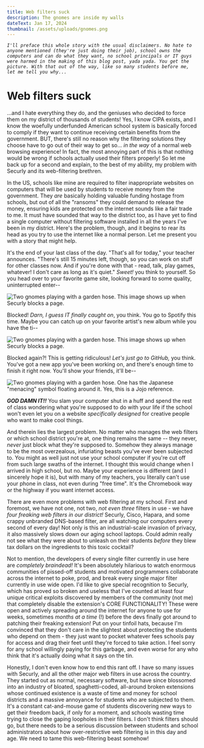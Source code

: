 ```yaml
---
title: Web filters suck
description: The gnomes are inside my walls
dateText: Jan 17, 2024
thumbnail: /assets/uploads/gnomes.png
---
```

*`I'll preface this whole story with the usual disclaimers. No hate to anyone mentioned (they're just doing their job), school owns the computers and can do what they want, no school principals or IT guys were harmed in the making of this blog post, yada yada. You get the picture. With that out of the way, like so many students before me, let me tell you why...`*

# Web filters suck

...and I hate everything they do, and the geniuses who decided to force them on my district of thousands of students! Yes, I know CIPA exists, and I know the woefully underfunded American school system is basically forced to comply if they want to continue receiving certain benefits from the government. BUT, there's still no reason why the filtering solutions they choose have to go out of their way to get so... *in the way* of a normal web browsing experience! In fact, the most annoying part of this is that nothing would be wrong if schools actually used their filters properly! So let me back up for a second and explain, to the best of my ability, my problem with Securly and its web-filtering brethren.

In the US, schools like mine are required to filter inappropriate websites on computers that will be used by students to receive money from the government. They *are* basically holding valuable funding hostage from schools, but out of all the "ransoms" they could demand to release the money, ensuring kids are protected on the internet sounds like a fair trade to me. It must have sounded that way to the district too, as I have yet to find a single computer without filtering software installed in all the years I've been in my district. Here's the problem, though, and it begins to rear its head as you try to use the internet like a normal person. Let me present you with a story that might help.

It's the end of your last class of the day. "That's all for today," your teacher announces. "There's still 15 minutes left, though, so you can work on stuff for other classes now. And if you're done with that - read, talk, play games, whatever! I don't care as long as it's quiet." *Sweet!* you think to yourself. So you head over to your favorite game site, looking forward to some quality, uninterrupted enter--

![Two gnomes playing with a garden hose. This image shows up when Securly blocks a page.](/assets/uploads/gnomes.png)

Blocked! *Darn, I guess IT finally caught on*, you think. You go to Spotify this time. Maybe you can catch up on your favorite artist's new album while you have the ti--

![Two gnomes playing with a garden hose. This image shows up when Securly blocks a page.](/assets/uploads/gnomes.png)

Blocked again?! This is getting ridiculous! *Let's just go to GitHub,* you think. You've got a new app you've been working on, and there's enough time to finish it right now. You'll show your friends, it'll be--

![Two gnomes playing with a garden hose. One has the Japanese "menacing" symbol floating around it. Yes, this is a Jojo reference.](/assets/uploads/gnomes_menacing.png)

***GOD DAMN IT!!*** You slam your computer shut in a huff and spend the rest of class wondering what you're supposed to do with your life if the school won't even let you on a website *specifically designed* for creative people who want to make cool things.

And therein lies the largest problem. No matter who manages the web filters or which school district you're at, one thing remains the same -- they never, *never* just block what they're supposed to. Somehow they always manage to be the most overzealous, infuriating beasts you've ever been subjected to. You might as well just not use your school computer if you're cut off from such large swaths of the internet. I thought this would change when I arrived in high school, but no. Maybe your experience is different (and I sincerely hope it is), but with many of my teachers, you literally can't use your phone in class, not even during "free time". It's the Chromebook way or the highway if you want internet access.

There are even more problems with web filtering at my school. First and foremost, we have not one, not two, *not even three* filters in use - we have *four freaking web filters in our district!* Securly, Cisco, Hapara, and some crappy unbranded DNS-based filter, are all watching our computers every second of every day! Not only is this an industrial-scale invasion of privacy, it also massively slows down our aging school laptops. Could admin really not see what they were about to unleash on their students *before* they blew tax dollars on the ingredients to this toxic cocktail?

Not to mention, the developers of every single filter currently in use here are *completely braindead!* It's been absolutely hilarious to watch enormous communities of pissed-off students and motivated programmers collaborate across the internet to poke, prod, and break every single major filter currently in use wide open. I'd like to give special recognition to Securly, which has proved so broken and useless that I've counted at least four unique critical exploits discovered by members of the community (not me) that completely disable the extension's CORE FUNCTIONALITY! These were open and actively spreading around the internet for anyone to use for weeks, sometimes *months at a time* (!) before the devs finally got around to patching their freaking extension! Put on your tinfoil hats, because I'm convinced that they don't care in the slightest about protecting the students who depend on them - they just want to pocket whatever fees schools pay for access and drag their feet until they're forced to take action. I feel sorry for any school willingly paying for this garbage, and even worse for any who think that it's actually doing what it says on the tin.

Honestly, I don't even know how to end this rant off. I have so many issues with Securly, and all the other major web filters in use across the country. They started out as normal, necessary software, but have since blossomed into an industry of bloated, spaghetti-coded, all-around broken extensions whose continued existence is a waste of time and money for school districts and a massive annoyance for students who are subjected to them. It's a constant cat-and-mouse game of students discovering new ways to get their freedom back, if only for a moment, and schools wasting time trying to close the gaping loopholes in their filters. I don't think filters should go, but there needs to be a serious discussion between students and school administrators about how over-restrictive web filtering is in this day and age. We need to tame this web-filtering beast somehow!